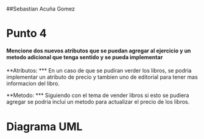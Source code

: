 ##Sebastian Acuña Gomez

# Punto 4

#### Mencione dos nuevos atributos que se puedan agregar al ejercicio y un metodo adicional que tenga sentido y se pueda implementar

 **Atributos: *** En un caso de que se pudiran verder los libros, se podria implementar un atributo de precio y tambien uno de editorial para tener mas informacion del libro.

  **Metodo: *** Siguiendo con el tema de vender libros si esto se pudiera agregar se podria inclui un metodo para actualizar el precio de los libros.

  # Diagrama UML
  